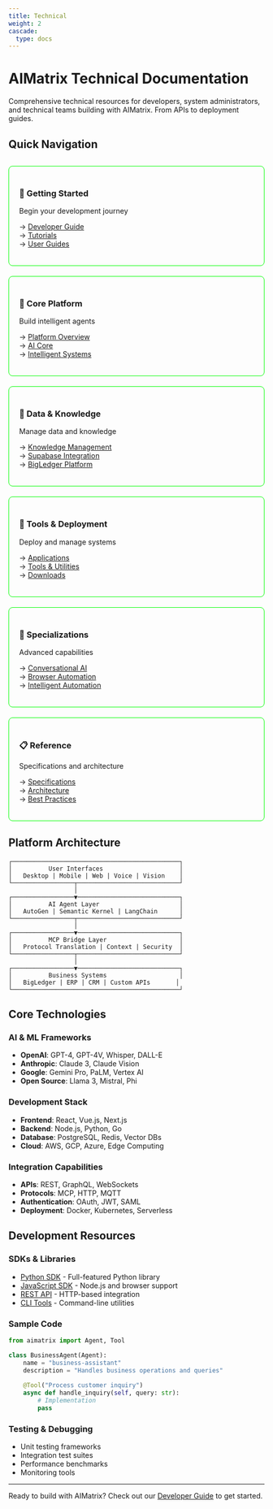 ```yaml
---
title: Technical
weight: 2
cascade:
  type: docs
---
```


# AIMatrix Technical Documentation

Comprehensive technical resources for developers, system administrators, and technical teams building with AIMatrix. From APIs to deployment guides.

## Quick Navigation

<div style="display: grid; grid-template-columns: repeat(auto-fit, minmax(250px, 1fr)); gap: 20px; margin: 30px 0;">
  
  <div style="border: 1px solid #00ff00; padding: 20px; border-radius: 8px;">
    <h3>🚀 Getting Started</h3>
    <p>Begin your development journey</p>
    <ul style="list-style: none; padding: 0;">
      <li>→ <a href="/technical/developers/">Developer Guide</a></li>
      <li>→ <a href="/technical/tutorials/">Tutorials</a></li>
      <li>→ <a href="/technical/user-guides/">User Guides</a></li>
    </ul>
  </div>

  <div style="border: 1px solid #00ff00; padding: 20px; border-radius: 8px;">
    <h3>🤖 Core Platform</h3>
    <p>Build intelligent agents</p>
    <ul style="list-style: none; padding: 0;">
      <li>→ <a href="/technical/core-platform/">Platform Overview</a></li>
      <li>→ <a href="/technical/ai-core/">AI Core</a></li>
      <li>→ <a href="/technical/intelligent-systems/">Intelligent Systems</a></li>
    </ul>
  </div>

  <div style="border: 1px solid #00ff00; padding: 20px; border-radius: 8px;">
    <h3>🧠 Data & Knowledge</h3>
    <p>Manage data and knowledge</p>
    <ul style="list-style: none; padding: 0;">
      <li>→ <a href="/technical/data-knowledge/">Knowledge Management</a></li>
      <li>→ <a href="/technical/supabase-platform/">Supabase Integration</a></li>
      <li>→ <a href="/technical/bigledger/">BigLedger Platform</a></li>
    </ul>
  </div>

  <div style="border: 1px solid #00ff00; padding: 20px; border-radius: 8px;">
    <h3>🔧 Tools & Deployment</h3>
    <p>Deploy and manage systems</p>
    <ul style="list-style: none; padding: 0;">
      <li>→ <a href="/technical/applications/">Applications</a></li>
      <li>→ <a href="/technical/tools-utilities/">Tools & Utilities</a></li>
      <li>→ <a href="/technical/downloads/">Downloads</a></li>
    </ul>
  </div>

  <div style="border: 1px solid #00ff00; padding: 20px; border-radius: 8px;">
    <h3>🎯 Specializations</h3>
    <p>Advanced capabilities</p>
    <ul style="list-style: none; padding: 0;">
      <li>→ <a href="/technical/conversational-ai/">Conversational AI</a></li>
      <li>→ <a href="/technical/browser-automation/">Browser Automation</a></li>
      <li>→ <a href="/technical/intelligent-automation/">Intelligent Automation</a></li>
    </ul>
  </div>

  <div style="border: 1px solid #00ff00; padding: 20px; border-radius: 8px;">
    <h3>📋 Reference</h3>
    <p>Specifications and architecture</p>
    <ul style="list-style: none; padding: 0;">
      <li>→ <a href="/technical/specs/">Specifications</a></li>
      <li>→ <a href="/technical/architecture/">Architecture</a></li>
      <li>→ <a href="/technical/best-practices/">Best Practices</a></li>
    </ul>
  </div>

</div>

## Platform Architecture

```
┌──────────────────────────────────────────────┐
│          User Interfaces                     │
│   Desktop | Mobile | Web | Voice | Vision    │
└─────────────────┬────────────────────────────┘
                  │
┌─────────────────▼────────────────────────────┐
│          AI Agent Layer                      │
│   AutoGen | Semantic Kernel | LangChain      │
└─────────────────┬────────────────────────────┘
                  │
┌─────────────────▼────────────────────────────┐
│          MCP Bridge Layer                    │
│   Protocol Translation | Context | Security  │
└─────────────────┬────────────────────────────┘
                  │
┌─────────────────▼────────────────────────────┐
│          Business Systems                    │
│   BigLedger | ERP | CRM | Custom APIs       │
└──────────────────────────────────────────────┘
```

## Core Technologies

### AI & ML Frameworks
- **OpenAI**: GPT-4, GPT-4V, Whisper, DALL-E
- **Anthropic**: Claude 3, Claude Vision
- **Google**: Gemini Pro, PaLM, Vertex AI
- **Open Source**: Llama 3, Mistral, Phi

### Development Stack
- **Frontend**: React, Vue.js, Next.js
- **Backend**: Node.js, Python, Go
- **Database**: PostgreSQL, Redis, Vector DBs
- **Cloud**: AWS, GCP, Azure, Edge Computing

### Integration Capabilities
- **APIs**: REST, GraphQL, WebSockets
- **Protocols**: MCP, HTTP, MQTT
- **Authentication**: OAuth, JWT, SAML
- **Deployment**: Docker, Kubernetes, Serverless

## Development Resources

### SDKs & Libraries
- [Python SDK](/technical/developers/) - Full-featured Python library
- [JavaScript SDK](/technical/developers/) - Node.js and browser support  
- [REST API](/technical/specs/) - HTTP-based integration
- [CLI Tools](/technical/applications/) - Command-line utilities

### Sample Code
```python
from aimatrix import Agent, Tool

class BusinessAgent(Agent):
    name = "business-assistant"
    description = "Handles business operations and queries"
    
    @Tool("Process customer inquiry")
    async def handle_inquiry(self, query: str):
        # Implementation
        pass
```

### Testing & Debugging
- Unit testing frameworks
- Integration test suites  
- Performance benchmarks
- Monitoring tools

---

Ready to build with AIMatrix? Check out our [Developer Guide](/technical/developers/) to get started.